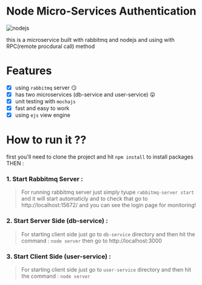 # Node Micro-Services Authentication
![nodejs](https://user-images.githubusercontent.com/19559766/42581263-978550aa-8541-11e8-97c6-44e7f4e1b885.png)

this is a microservice built with rabbitmq and nodejs and using with RPC(remote procdural call) method 

# Features 
- [x] using `rabbitmq` server :smirk:
- [x] has two microservices (db-service and user-service) :stuck_out_tongue:
- [x] unit testing with `mochajs`
- [x] fast and easy to work 
- [x] using `ejs` view engine 

# How to run it ??
first you'll need to clone the project and hit `npm install` to install packages THEN :
### 1. Start Rabbitmq Server :
>  For running rabbitmq server just simply tyupe `rabbitmq-server start` and it will start automaticly and to check that go to http://localhost:15672/ and you can see the login page for monitoring!

### 2. Start Server Side (db-service) :
> For starting client side just go to `db-service` directory and then hit the command : `node server` then go to http://localhost:3000

### 3. Start Client Side (user-service) :
> For starting client side just go to `user-service` directory and then hit the command : `node server` 

